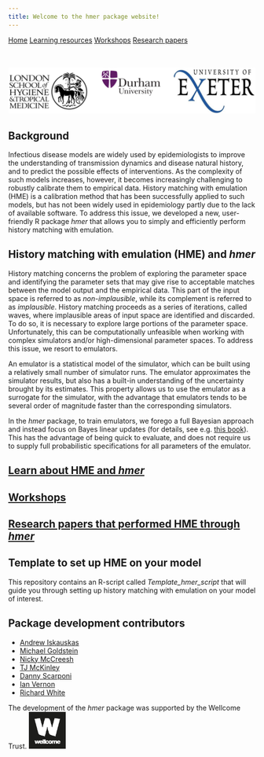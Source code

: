 ```yaml
---
title: Welcome to the hmer package website! 
---
```


<div class="navbar">
  <a href="index.html">Home</a>
  <a href="learning_resources.html">Learning resources</a>
  <a href="24may2022workshop.html">Workshops</a>
  <a href="papers.html">Research papers</a>
</div>

<br>

<br>

![logos](logos.PNG)

## Background 
Infectious disease models are widely used by epidemiologists to improve the understanding of transmission dynamics and disease natural history, and to predict the possible effects of interventions. As the complexity of such models increases, however, it becomes increasingly challenging to robustly calibrate them to empirical data. History matching with emulation (HME) is a calibration method that has been successfully applied to such models, but has not been widely used in epidemiology partly due to the lack of available software. To address this issue, we developed a new, user-friendly R package _hmer_ that allows you to simply and efficiently perform history matching with emulation.


## History matching with emulation (HME) and _hmer_  

History matching concerns the problem of exploring the parameter space and identifying the parameter sets that may give rise to acceptable matches between the model output and the empirical data. This part of the input space is referred to as _non-implausible_, while its complement is referred to as _implausible_. History matching proceeds as a series of iterations, called waves, where implausible areas of input space are identified and discarded. To do so, it is necessary to explore large portions of the parameter space. Unfortunately, this can be computationally unfeasible when working with complex simulators and/or high-dimensional parameter spaces. To address this issue, we resort to emulators.

An emulator is a statistical model of the simulator, which can be built using a relatively small number of simulator runs. The emulator approximates the simulator results, but also has a built-in understanding of the uncertainty brought by its estimates. This property allows us to use the emulator as a surrogate for the simulator, with the advantage that emulators tends to be several order of magnitude faster than the corresponding simulators.

In the _hmer_ package, to train emulators, we forego a full Bayesian approach and instead focus on Bayes linear updates (for details, see e.g. [this book](https://onlinelibrary.wiley.com/doi/book/10.1002/9780470065662)). This has the advantage of being quick to evaluate, and does not require us to supply full probabilistic specifications for all parameters of the emulator.

## [Learn about HME and _hmer_](https://hmer-package.github.io/website/learning_resources)  


## [Workshops](https://hmer-package.github.io/website/24may2022workshop) 


## [Research papers that performed HME through _hmer_](https://hmer-package.github.io/website/papers)


## Template to set up HME on your model 
This repository contains an R-script called _Template_hmer_script_ that will guide you through setting up history matching with emulation on your model of interest.


## Package development contributors 

- [Andrew Iskauskas](https://www.durham.ac.uk/staff/andrew-iskauskas/)
- [Michael Goldstein](https://www.durham.ac.uk/staff/michael-goldstein/)
- [Nicky McCreesh](https://www.lshtm.ac.uk/aboutus/people/mccreesh.nicky)
- [TJ McKinley](https://emps.exeter.ac.uk/mathematics/staff/tm389)
- [Danny Scarponi](https://www.lshtm.ac.uk/aboutus/people/scarponi.danny)
- [Ian Vernon](https://www.durham.ac.uk/staff/i-r-vernon/)
- [Richard White](https://www.lshtm.ac.uk/aboutus/people/white.richard)

The development of the _hmer_ package was supported by the Wellcome Trust. <img src="wellcome_trust.png" width="75">

